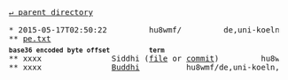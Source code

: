 <pre>
  <a href="../">&#x21b5; parent directory</a>
  
  * 2015-05-17T02:50:22&#x0009;&#x0009;hu8wmf/&#x0009;&#x0009;de,uni-koeln,sanskrit-lexicon)&#x0009;&#x0009;scans/PEScan/2014/downloads/petxt.zip
  ** <a href="pe.txt">pe.txt</a>
  <sub><b>base36 encoded byte offset</b></sub>&#x0009;<sub><b>term</b></sub>
  ** xxxx&#x0009;&#x0009;Siddhi (<a href="0wmkv-1cxjx.txt#L6134">file</a> or <a href="../../../../../../../../../../../../../../../../commit/15dfea2#r137291936">commit</a>)&#x0009;&#x0009;hu8wmf/de,uni-koeln,sanskrit-lexicon)/scans/PEScan/2014/downloads/petxt.zip/pe.txt/xxxx
  ** xxxx&#x0009;&#x0009;<a href="0wmkv-1cxjx.txt#L6134">Buddhi</a>&#x0009;&#x0009;hu8wmf/de,uni-koeln,sanskrit-lexicon)/scans/PEScan/2014/downloads/petxt.zip/pe.txt/xxxx
</pre>
